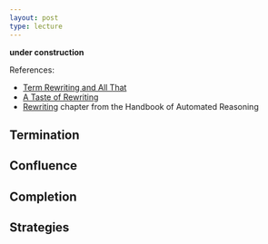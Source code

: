 ```yaml
---
layout: post
type: lecture
---
```


**under construction**

References:
- [Term Rewriting and All That](https://www.cambridge.org/core/books/term-rewriting-and-all-that/71768055278D0DEF4FFC74722DE0D707)
- [A Taste of Rewriting](./papers/taste-of-rewrite-systems.pdf)
- [Rewriting](./papers/handbook-ar-rewriting.pdf) chapter from the Handbook of Automated Reasoning


## Termination

## Confluence

## Completion

## Strategies